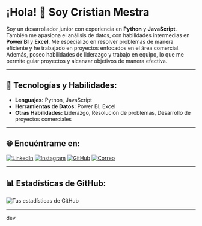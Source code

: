 # ¡Hola! 👋 Soy Cristian Mestra 

Soy un desarrollador junior con experiencia en **Python** y **JavaScript**. También me apasiona el análisis de datos, con habilidades intermedias en **Power BI** y **Excel**. Me especializo en resolver problemas de manera eficiente y he trabajado en proyectos enfocados en el área comercial. Además, poseo habilidades de liderazgo y trabajo en equipo, lo que me permite guiar proyectos y alcanzar objetivos de manera efectiva.

---

## 🔧 **Tecnologías y Habilidades:**

- **Lenguajes:** Python, JavaScript
- **Herramientas de Datos:** Power BI, Excel
- **Otras Habilidades:** Liderazgo, Resolución de problemas, Desarrollo de proyectos comerciales

---

## 🌐 **Encuéntrame en:**

[![LinkedIn](https://img.shields.io/badge/LinkedIn-0077B5?style=for-the-badge&logo=linkedin&logoColor=white)](https://www.linkedin.com/in/cristian-david-mestra-de-la-rosa-8895712b2/)
[![Instagram](https://img.shields.io/badge/Instagram-E4405F?style=for-the-badge&logo=instagram&logoColor=white)](https://www.instagram.com/cristian_mr17/)
[![GitHub](https://img.shields.io/badge/GitHub-100000?style=for-the-badge&logo=github&logoColor=white)](https://github.com/CmestraR)
[![Correo](https://img.shields.io/badge/Email-D14836?style=for-the-badge&logo=gmail&logoColor=white)](mailto:cristianmestradelarosa@gmail.com)

---

## 📊 **Estadísticas de GitHub:**

![Tus estadísticas de GitHub](https://github-readme-stats.vercel.app/api?username=CmestraR&show_icons=true&theme=radical)

---

dev
